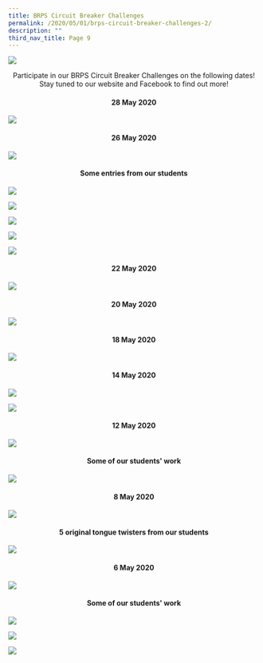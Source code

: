 ```yaml
---
title: BRPS Circuit Breaker Challenges
permalink: /2020/05/01/brps-circuit-breaker-challenges-2/
description: ""
third_nav_title: Page 9
---
```

![](/images/Banner-BRPS-Circuit-Breaker-Challenges.jpg)

<p style="text-align: center;">Participate in our BRPS Circuit Breaker Challenges on the following dates! Stay tuned to our website and Facebook to find out more!</p>

<h4 style="text-align: center;"><strong>28 May 2020</strong></h4>

![](/images/CBC-28-MAY-PAM.jpg)

<h4 style="text-align: center;"><strong>26 May 2020</strong></h4>

![](/images/1-1.jpg)

<h4 style="text-align: center;"><strong>Some entries from our students</strong></h4>

![](/images/brpscb1.png)

![](/images/brpscb2.png)

![](/images/brpscb3.png)

![](/images/brps4.png)

![](/images/brpscb5.png)

<h4 style="text-align: center;"><strong>22 May 2020</strong></h4>

![](/images/CBC-22-MAY-SM.jpg)

<h4 style="text-align: center;"><strong>20 May 2020</strong></h4>

![](/images/CBC-20-MAY.jpg)

<h4 style="text-align: center;"><strong>18 May 2020</strong></h4>

![](/images/CBC-18-MAY.jpg)

<h4 style="text-align: center;"><strong>14 May 2020</strong></h4>

![](/images/CBC-14-MAY.jpg)

![](/images/Students-Entries-for-BRPS-Circuit-Breaker-Challenge-SCI.jpg)

<h4 style="text-align: center;"><strong>12 May 2020</strong></h4>

![](/images/CBC-12-MAY.jpg)

<h4 style="text-align: center;"><strong>Some of our students' work</strong></h4>

![](/images/1%20(1).jpg)

<h4 style="text-align: center;"><strong>8 May 2020</strong></h4>

![](/images/CBC-8-MAY.jpg)

<h4 style="text-align: center;"><strong>5 original tongue twisters from our students</strong></h4>

![](/images/BRPS-Original-Tongue-Twisters.jpg)

<h4 style="text-align: center;"><strong>6 May 2020</strong></h4>

![](/images/CBC-6-MAY.png)

<h4 style="text-align: center;"><strong>Some of our students' work</strong></h4>

![](/images/Slide1.jpg)

![](/images/Slide2.jpg)

![](/images/Slide3.jpg)